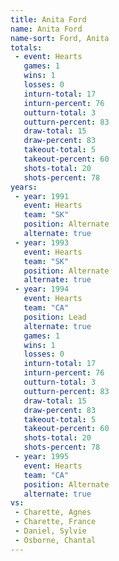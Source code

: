 ```yaml
---
title: Anita Ford
name: Anita Ford
name-sort: Ford, Anita
totals:
 - event: Hearts
   games: 1
   wins: 1
   losses: 0
   inturn-total: 17
   inturn-percent: 76
   outturn-total: 3
   outturn-percent: 83
   draw-total: 15
   draw-percent: 83
   takeout-total: 5
   takeout-percent: 60
   shots-total: 20
   shots-percent: 78
years:
 - year: 1991
   event: Hearts
   team: "SK"
   position: Alternate
   alternate: true
 - year: 1993
   event: Hearts
   team: "SK"
   position: Alternate
   alternate: true
 - year: 1994
   event: Hearts
   team: "CA"
   position: Lead
   alternate: true
   games: 1
   wins: 1
   losses: 0
   inturn-total: 17
   inturn-percent: 76
   outturn-total: 3
   outturn-percent: 83
   draw-total: 15
   draw-percent: 83
   takeout-total: 5
   takeout-percent: 60
   shots-total: 20
   shots-percent: 78
 - year: 1995
   event: Hearts
   team: "CA"
   position: Alternate
   alternate: true
vs:
 - Charette, Agnes
 - Charette, France
 - Daniel, Sylvie
 - Osborne, Chantal
---
```

